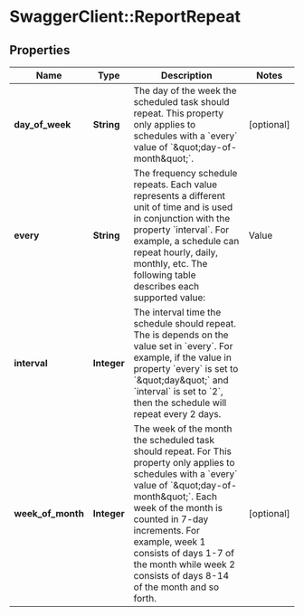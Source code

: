# SwaggerClient::ReportRepeat

## Properties
Name | Type | Description | Notes
------------ | ------------- | ------------- | -------------
**day_of_week** | **String** | The day of the week the scheduled task should repeat. This property only applies to schedules with a &#x60;every&#x60; value of &#x60;\&quot;day-of-month\&quot;&#x60;. | [optional] 
**every** | **String** | The frequency schedule repeats. Each value represents a different unit of time and is used in conjunction with the property &#x60;interval&#x60;. For example, a schedule can repeat hourly, daily, monthly, etc. The following table describes each supported value:  | Value | Description |  | ---------- | ---------------- |  | hour | Specifies the schedule repeats in hourly increments. |  | day | Specifies the schedule repeats in daily increments. |  | week | Specifies the schedule repeats in weekly increments. |  | date-of-month | Specifies the schedule repeats nth day of the &#x60;interval&#x60; month. Requires the property &#x60;dateOfMonth&#x60; to be specified. For example, if &#x60;dateOfMonth&#x60; is &#x60;17&#x60; and the &#x60;interval&#x60; is &#x60;2&#x60;, then the schedule will repeat every 2 months on the 17th day of the month. |  | day-of-month | Specifies the schedule repeats on a monthly interval but instead of a specific date being specified, the day of the week and week of the month are specified. Requires the properties &#x60;dayOfWeek&#x60; and &#x60;weekOfMonth&#x60; to be specified. For example, if &#x60;dayOfWeek&#x60; is &#x60;\&quot;friday\&quot;&#x60;, &#x60;weekOfMonth&#x60; is &#x60;3&#x60;, and the &#x60;interval&#x60; is &#x60;4&#x60;, then the schedule will repeat every 4 months on the 3rd Friday of the month. |   | 
**interval** | **Integer** | The interval time the schedule should repeat. The is depends on the value set in &#x60;every&#x60;. For example, if the value in property &#x60;every&#x60; is set to &#x60;\&quot;day\&quot;&#x60; and &#x60;interval&#x60; is set to &#x60;2&#x60;, then the schedule will repeat every 2 days. | 
**week_of_month** | **Integer** | The week of the month the scheduled task should repeat. For This property only applies to schedules with a &#x60;every&#x60; value of &#x60;\&quot;day-of-month\&quot;&#x60;. Each week of the month is counted in 7-day increments. For example, week 1 consists of days 1-7 of the month while week 2 consists of days 8-14 of the month and so forth. | [optional] 

